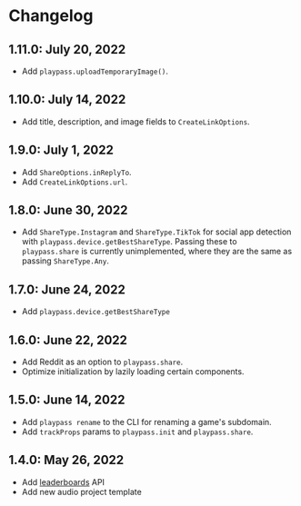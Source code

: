 # Changelog

## 1.11.0: July 20, 2022

- Add `playpass.uploadTemporaryImage()`.

## 1.10.0: July 14, 2022

- Add title, description, and image fields to `CreateLinkOptions`.

## 1.9.0: July 1, 2022

- Add `ShareOptions.inReplyTo`.
- Add `CreateLinkOptions.url`.

## 1.8.0: June 30, 2022

- Add `ShareType.Instagram` and `ShareType.TikTok` for social app detection with
  `playpass.device.getBestShareType`. Passing these to `playpass.share` is currently unimplemented,
  where they are the same as passing `ShareType.Any`.

## 1.7.0: June 24, 2022

- Add `playpass.device.getBestShareType`

## 1.6.0: June 22, 2022

- Add Reddit as an option to `playpass.share`.
- Optimize initialization by lazily loading certain components.

## 1.5.0: June 14, 2022

- Add `playpass rename` to the CLI for renaming a game's subdomain.
- Add `trackProps` params to `playpass.init` and `playpass.share`.

## 1.4.0: May 26, 2022

- Add [leaderboards](/leaderboards) API
- Add new audio project template
